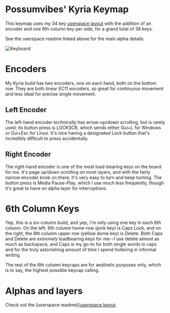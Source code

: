 # Possumvibes' Kyria Keymap

This keymap uses my 34 key [userspace layout](../../../../../users/possumvibes) with the addition of an encoder and one 6th column key per side, for a grand total of 38 keys.

See the userspace readme linked above for the main alpha details.

![Keyboard](../../../../../users/possumvibes/pics/possumvibes_kyria.jpg)

# Encoders

My Kyria build has two encoders, one on each hand, both on the bottom row. They are both linear EC11 encoders, so great for continuous movement and less ideal for precise single movement.

## Left Encoder 

The left-hand encoder *technically* has arrow-up/down scrolling, but is rarely used; its button press is LOCKSCR, which sends either Gui+L for Windows or Gui+Esc for Linux. It's nice having a designated Lock button that's incredibly difficult to press accidentally.

## Right Encoder

The right-hand encoder is one of the most load-bearing keys on the board for me. It's page up/down scrolling on most layers, and with the fairly narrow encoder knob on there, it's very easy to turn and keep turning. The button press is Media Pause-Play, which I use much less frequently, though it's great to have on alpha layer for interruptions.


# 6th Column Keys

Yep, this is a six-column build, and yep, I'm only using one key in each 6th column. On the left, 6th column home-row (pink key) is Caps Lock, and on the right, the 6th column upper row (yellow dome key) is Delete. Both Caps and Delete are *extremely* loadbearing keys for me--I use delete almost as much as backspace, and Caps is my go-to for both single words in caps and for the truly astonishing amount of time I spend hollering in informal writing.

The rest of the 6th column keycaps are for aesthetic purposes only, which is to say, the highest possible keycap calling.

# Alphas and layers
Check out the [userspace readme]([userspace layout](../../../../../users/possumvibes/readme.md)
